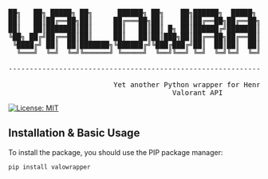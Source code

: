<pre>

██╗   ██╗ █████╗ ██╗      ██████╗ ██╗    ██╗██████╗  █████╗ ██████╗ ██████╗ ███████╗██████╗ 
██║   ██║██╔══██╗██║     ██╔═══██╗██║    ██║██╔══██╗██╔══██╗██╔══██╗██╔══██╗██╔════╝██╔══██╗
██║   ██║███████║██║     ██║   ██║██║ █╗ ██║██████╔╝███████║██████╔╝██████╔╝█████╗  ██████╔╝
╚██╗ ██╔╝██╔══██║██║     ██║   ██║██║███╗██║██╔══██╗██╔══██║██╔═══╝ ██╔═══╝ ██╔══╝  ██╔══██╗
 ╚████╔╝ ██║  ██║███████╗╚██████╔╝╚███╔███╔╝██║  ██║██║  ██║██║     ██║     ███████╗██║  ██║
  ╚═══╝  ╚═╝  ╚═╝╚══════╝ ╚═════╝  ╚══╝╚══╝ ╚═╝  ╚═╝╚═╝  ╚═╝╚═╝     ╚═╝     ╚══════╝╚═╝  ╚═╝
                                                                              
--------------------------------------------------------------------------------------------

                         Yet another Python wrapper for HenrikDev's
                                       Valorant API
</pre>

[![License: MIT](https://img.shields.io/badge/License-MIT-yellow.svg)](https://opensource.org/licenses/MIT)

<div>

## Installation & Basic Usage
To install the package, you should use the PIP package manager:

```
pip install valowrapper
```